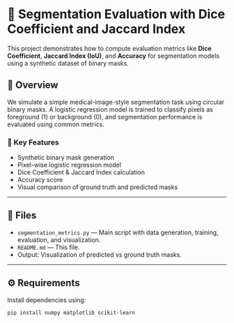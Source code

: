 # 🧠 Segmentation Evaluation with Dice Coefficient and Jaccard Index

This project demonstrates how to compute evaluation metrics like **Dice Coefficient**, **Jaccard Index (IoU)**, and **Accuracy** for segmentation models using a synthetic dataset of binary masks.

## 📌 Overview

We simulate a simple medical-image-style segmentation task using circular binary masks. A logistic regression model is trained to classify pixels as foreground (1) or background (0), and segmentation performance is evaluated using common metrics.

### 🎯 Key Features
- Synthetic binary mask generation
- Pixel-wise logistic regression model
- Dice Coefficient & Jaccard Index calculation
- Accuracy score
- Visual comparison of ground truth and predicted masks

---

## 📁 Files

- `segmentation_metrics.py` — Main script with data generation, training, evaluation, and visualization.
- `README.md` — This file.
- Output: Visualization of predicted vs ground truth masks.

---

## ⚙️ Requirements

Install dependencies using:

```bash
pip install numpy matplotlib scikit-learn
